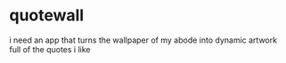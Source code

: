 quotewall
=========

i need an app that turns the wallpaper of my abode into dynamic artwork full of the quotes i like
